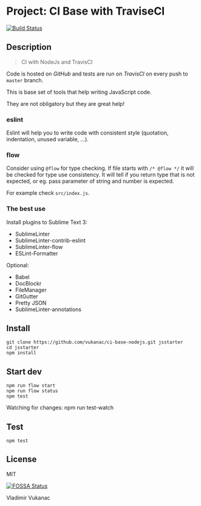 # Project: CI Base with TraviseCI

[![Build Status](https://travis-ci.org/vukanac/ci-base-nodejs.svg?branch=master)](https://travis-ci.org/vukanac/ci-base-nodejs)

## Description

> CI with NodeJs and TravisCI

Code is hosted on *GitHub* and tests are run on *TravisCI* on every push to `master` branch.


This is base set of tools that help writing JavaScript code.

They are not obligatory but they are great help!

### eslint

Eslint will help you to write code with consistent style (quotation, indentation, unused variable, ...).

### flow

Consider using `@flow` for type checking.
If file starts with `/* @flow */` it will be checked for type use consistency.
It will tell if you return type that is not expected, or eg. pass parameter of
string and number is expected.

For example check `src/index.js`.


### The best use

Install plugins to Sublime Text 3:

* SublimeLinter
* SublimeLinter-contrib-eslint
* SublimeLinter-flow
* ESLint-Formatter

Optional:

* Babel
* DocBlockr
* FileManager
* GitGutter
* Pretty JSON
* SublimeLinter-annotations


## Install


    git clone https://github.com/vukanac/ci-base-nodejs.git jsstarter
    cd jsstarter
    npm install

## Start dev

    npm run flow start
    npm run flow status
    npm test

Watching for changes:
    npm run test-watch


## Test

    npm test

## License

MIT

[![FOSSA Status](https://app.fossa.io/api/projects/git%2Bgithub.com%2Fvukanac%2Fci-base-nodejs.svg?type=large)](https://app.fossa.io/projects/git%2Bgithub.com%2Fvukanac%2Fci-base-nodejs?ref=badge_large)


Vladimir Vukanac